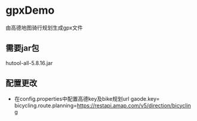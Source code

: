 # gpxDemo
由高德地图骑行规划生成gpx文件

## 需要jar包
hutool-all-5.8.16.jar

## 配置更改
+ 在config.properties中配置高德key及bike规划url
  gaode.key=
  bicycling.route.planning=https://restapi.amap.com/v5/direction/bicycling